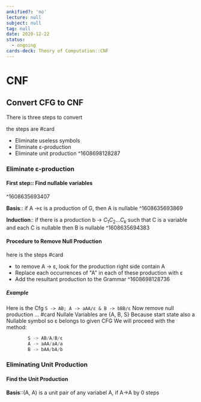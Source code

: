 ```yaml
---
ankified?: 'no'
lecture: null
subject: null
tag: null
date: 2020-12-22
status:
  - ongoing
cards-deck: Theory of Computation::CNF
---
```

# CNF
 ## Convert CFG to CNF
 There is three steps to convert
 
 the steps are #card
 - Eliminate useless symbols
 - Eliminate ε-production
 - Eliminate unit production
^1608698128287

### Eliminate ε-production

#### First step:: Find nullable variables
^1608635693407

**Basis**:: if A ->ε is a production of G, then A is nullable
^1608635693869

**Induction**:: if there is a production b -> $C_1 C_2$...$C_k$ such that C is a variable and each C is nullable then B is nullable
^1608635694383

#### Procedure to Remove Null Production
here is the steps #card 
- to remove A -> ε, look for the production right side contain A
- Replace each occurrences of "A" in each of these production with ε 
- Add the resultant production to the Grammar
^1608698128736

##### Example
Here is the Cfg `S -> AB; A -> aAA/ε & B -> bBB/ε` Now remove null production ... #card
Nullale Variables are {A, B, S}
Because start state also a Nullable symbol so ε belongs to given CFG
We will proceed with the method:
```c		
		S -> AB/A/B/ε
		A -> aAA/aA/a
		B -> bAA/bA/b
```

### Eliminating Unit Production

#### Find the Unit Production

**Basis**::(A, A) is a unit pair of any variabel A, if A->A by 0 steps
